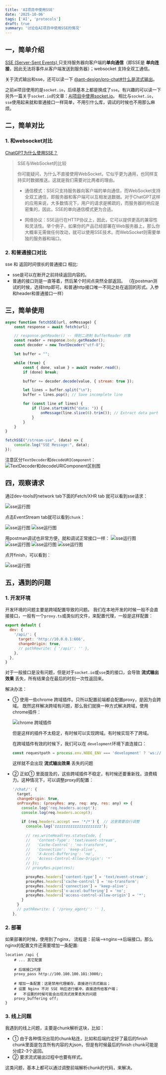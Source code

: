 ```yaml
---
title: 'AI项目中使用SSE'
date: '2025-10-06'
tags: ['AI', 'protocols']
draft: true
summary: '讨论在AI项目中使用SSE的情况'
---
```


## 一，简单介绍

[SSE (Server-Sent Events) ](https://developer.mozilla.org/zh-CN/docs/Web/API/Server-sent_events/Using_server-sent_events) 只支持服务器向客户端的**单向通信**（即SSE是 **单向连接**，因此无法将事件从客户端发送到服务器）；websocket 支持全双工通信。

关于流式输出和sse，还可以读一下 [@ant-design/pro-chat#什么是流式输出](https://pro-chat.antdigital.dev/guide/sse)。

之前ai项目使用的是`socket.io`，后续基本上都是换成了`sse`。有兴趣的可以读一下另外一篇关于`socket.io`的文章：[AI项目中使用socket.io](https://blog.hackerbank.cn/blog/protocols/socket-io)。 相比与`socket.io`，`sse`使用起来就和普通接口一样简单，不用引什么库，调试的时候也不用那么麻烦。

## 二，简单对比
### 1. 和websocket对比
[ChatGPT为什么使用SSE？](https://juejin.cn/post/7317937213379166244)
> SSE与WebSocket的比较      
>
> 你可能疑问，为什么不直接使用WebSocket，它似乎更为通用，也同样支持实时数据推送。这就是我们需要对比两者的理由。     
> 
>- 通信模式：SSE只支持服务器向客户端的单向通信，而WebSocket支持全双工通信，即服务器和客户端可以互相发送数据。对于ChatGPT这样的应用来说，大多数情况下，用户的请求是稀疏的，而服务器的响应是密集的，因此，SSE的单向通信模式更为合适。
>
>- 网络协议：SSE运行在HTTP协议上，因此，它可以提供更高的兼容性和灵活性。举个例子，如果你的产品已经部署在Web服务器上，那么你大概率无需做任何改动，就可以使用SSE技术。而WebSocket则需要单独的服务器和端口。


### 2. 和普通接口对比

sse 和 返回时间很长的普通接口 相比:
- sse是可以在断开之前持续返回内容的。
- 普通的接口则是一直等着，然后某个时间点突然全部返回。
（在postman测试的时候，选择http即可。和普通http接口唯一不同之处在返回的形式。入参和header和普通接口一样）

## 三，简单使用

```javascript
async function fetchSSE(url, onMessage) {
    const response = await fetch(url);

    // response.getReader() -- 得到二进制 BufferReader 对象
    const reader = response.body.getReader();
    const decoder = new TextDecoder("utf-8");

    let buffer = "";

    while (true) {
        const { done, value } = await reader.read();
        if (done) break;

        buffer += decoder.decode(value, { stream: true });

        let lines = buffer.split("\n");
        buffer = lines.pop(); // Save incomplete line

        for (const line of lines) {
            if (line.startsWith("data: ")) {
                onMessage(line.slice(6).trim()); // Extract data part
            }
        }
    }
}

fetchSSE("/stream-sse", (data) => {
    console.log("SSE Message:", data);
});
```
注意区分`TextDecoder`和`decodeURIComponent`：  
  ![TextDecoder和decodeURIComponent区别图](/static/images/protocols/sse/01.png)

## 四，观察请求

通过dev-tools的network tab下面的Fetch/XHR tab 就可以看到sse请求：

![sse运行图](/static/images/protocols/sse/02.png)

点击EventStream tab就可以看到`chunk`：

![sse运行图](/static/images/protocols/sse/03.png)
![sse运行图](/static/images/protocols/sse/04.png)

用postman调试也非常方便，就和调试正常接口一样：
![sse运行图](/static/images/protocols/sse/05.png)
![sse运行图](/static/images/protocols/sse/06.png)
![sse运行图](/static/images/protocols/sse/07.png)
![sse运行图](/static/images/protocols/sse/08.png)

点开finish，可以看到：

![sse运行图](/static/images/protocols/sse/09.png)


## 五，遇到的问题

### 1. 开发环境

开发环境的问题主要是跨域配置导致的问题。 我们在本地开发的时候一般不会直接接口，一般有一个`proxy.ts`或类似的文件，来配置代理，一般是这样配置：

```javascript
export default {
  dev: {
    '/api/': {
      target: 'http://10.0.0.1:666',
      changeOrigin: true,
      // pathRewrite: { '/api/': '' },
    },
  },
}
```

对于一般接口是没有问题，但是对于`socket.io`或`sse`类的接口，会导致 **流式输出效果** 丢失，所有结果会在最后的时刻一次性返回来。

解决办法：
- ① 使用一些chrome 跨域插件。只所以配置前端都会配置proxy，是因为会跨域。
既然这样解决跨域有问题，那么我们就换一种方式解决跨域，使用chrome插件：

    ![chrome 跨域插件](/static/images/protocols/socket-io/10.png)

    但是这样的插件不太稳定，有时候可以实现跨域。有时候实现不了跨域。

    在跨域插件有效的时候下，我们可以在 `development`环境下直连接口：
    ```javascript
    const requestpath = process.env.NODE_ENV === 'development' ? 'ws://10.0.0.1:666/chat' : '/chat';
    ```

    这样就不会出现 **流式输出效果** 丢失的问题

- ② 正如① 里面提及的，这些跨域插件不稳定，有时候还要重新找，浪费精力。这种情况下，可以调整proxy的配置：
    ```javascript
    '/chat/': {
      target,
      changeOrigin: true,
      onProxyRes: (proxyRes: any, req: any, res: any) => {
        console.log('req.headers.accept');
        console.log(req.headers.accept);
        
        if (req.headers.accept === '*/*') {  // 这里需要自行调整
          console.log('zzzzzzzzzzzzzzzzzzzzz');
          
          // res.writeHead(res.statusCode, {
          //   'Content-Type': 'text/event-stream',
          //   'Cache-Control': 'no-transform',
          //   'Connection': 'keep-alive',
          //   'X-Accel-Buffering': 'no',
          //   'Access-Control-Allow-Origin': '*'            
          // });
          // proxyRes.pipe(res);

          proxyRes.headers['content-type'] = 'text/event-stream';
          proxyRes.headers['cache-control'] = 'no-transform';
          proxyRes.headers['connection'] = 'keep-alive';
          proxyRes.headers['x-accel-buffering'] = 'no';
          proxyRes.headers['access-control-allow-origin'] = '*';
        }        
      }
      // pathRewrite: { '/proxy_agent/': '' },
    },
    ```

### 2. 部署

如果部署的时候，使用到了nginx， 流程是：前端-->nginx-->后端接口。那么nginx的配置文件还需要增加一条配置:

```nginx
location /api {
    # ... 其它配置 

    # 后端接口代理
    proxy_pass http://100.100.100.101:3000/;

    # 增加一条配置：这是禁用代理缓存，直接进行流式输出；
    # 设置 Nginx 不对 SSE 响应进行缓冲，直接透传给客户端； 
    #   不设置的时候可能会出现流式效果丢失的问题
    proxy_buffering off;
}
```

### 3. 线上问题

我遇到的线上问题，主要是chunk解析这块，比如：
- ① 由于各种情况出现的chunk粘连，比如和后端约定好了最后的finish chunk里面是包含所有内容的大json，但是有时候最后的finish chunk可能是分成2-3个返回。
- ② 要求流式输出过程中也要有样式。

这类问题，基本上都可以通过调整前端解析chunk的代码，来解决。